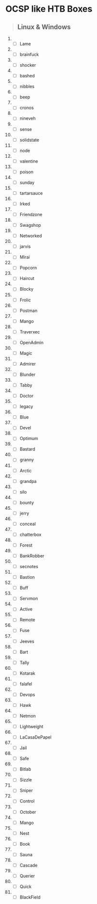  
# OCSP like HTB Boxes


> ## Linux & Windows

1. - [ ] Lame       
1. - [ ] brainfuck
1. - [ ] shocker
1. - [ ] bashed
1. - [ ] nibbles
1. - [ ] beep
1. - [ ] cronos
1. - [ ] nineveh
1. - [ ] sense
1. - [ ] solidstate
1. - [ ] node
1. - [ ] valentine
1. - [ ] poison
1. - [ ] sunday
1. - [ ] tartarsauce
1. - [ ] Irked
1. - [ ] Friendzone
1. - [ ] Swagshop
1. - [ ] Networked
1. - [ ] jarvis
1. - [ ] Mirai
1. - [ ] Popcorn
1. - [ ] Haircut
1. - [ ] Blocky
1. - [ ] Frolic
1. - [ ] Postman
1. - [ ] Mango
1. - [ ] Traverxec
1. - [ ] OpenAdmin
1. - [ ] Magic
1. - [ ] Admirer
1. - [ ] Blunder
1. - [ ] Tabby 
1. - [ ] Doctor
1. - [ ] legacy
1. - [ ] Blue
1. - [ ] Devel
1. - [ ] Optimum
1. - [ ] Bastard
1. - [ ] granny
1. - [ ] Arctic
1. - [ ] grandpa
1. - [ ] silo
1. - [ ] bounty
1. - [ ] jerry
1. - [ ] conceal
1. - [ ] chatterbox
1. - [ ] Forest
1. - [ ] BankRobber
1. - [ ] secnotes
1. - [ ] Bastion
1. - [ ] Buff
1. - [ ] Servmon
1. - [ ] Active
1. - [ ] Remote
1. - [ ] Fuse
1. - [ ] Jeeves
1. - [ ] Bart
1. - [ ] Tally
1. - [ ] Kotarak
1. - [ ] falafel
1. - [ ] Devops
1. - [ ] Hawk
1. - [ ] Netmon
1. - [ ] Lightweight
1. - [ ] LaCasaDePapel
1. - [ ] Jail
1. - [ ] Safe
1. - [ ] Bitlab
1. - [ ] Sizzle
1. - [ ] Sniper
1. - [ ] Control
1. - [ ] October
1. - [ ] Mango
1. - [ ] Nest
1. - [ ] Book
1. - [ ] Sauna
1. - [ ] Cascade
1. - [ ] Querier
1. - [ ] Quick
1. - [ ] BlackField
